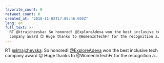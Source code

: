 ```yaml
---
favorite_count: 0
retweet_count: 0
created_at: "2018-11-08T17:05:46.000Z"
lang: en
full_text: >-
  RT @ktrajchevska: So honored! @ExploreAdeva won the best inclusive tech
  company award 😍 Huge thanks to @WomenInTechFr for the recognition a…
---
```


RT [@ktrajchevska](https://twitter.com/ktrajchevska): So honored!
[@ExploreAdeva](https://twitter.com/ExploreAdeva) won the best inclusive tech
company award 😍 Huge thanks to @WomenInTechFr for the recognition a…
